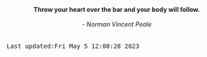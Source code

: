 
<div align="center"><b><span>Throw your heart over the bar and your body will follow.</span></b><br><br><i> - Norman Vincent Peale</i></div>
<br><br><kbd>Last updated:Fri May  5 12:08:28 2023</kbd>